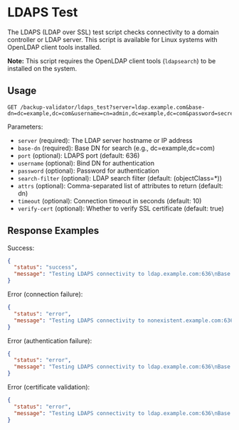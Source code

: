 # LDAPS Test

The LDAPS (LDAP over SSL) test script checks connectivity to a domain controller or LDAP server. This script is available for Linux systems with OpenLDAP client tools installed.

**Note:** This script requires the OpenLDAP client tools (`ldapsearch`) to be installed on the system.

## Usage

```
GET /backup-validator/ldaps_test?server=ldap.example.com&base-dn=dc=example,dc=com&username=cn=admin,dc=example,dc=com&password=secret
```

Parameters:
- `server` (required): The LDAP server hostname or IP address
- `base-dn` (required): Base DN for search (e.g., dc=example,dc=com)
- `port` (optional): LDAPS port (default: 636)
- `username` (optional): Bind DN for authentication
- `password` (optional): Password for authentication
- `search-filter` (optional): LDAP search filter (default: (objectClass=*))
- `attrs` (optional): Comma-separated list of attributes to return (default: dn)
- `timeout` (optional): Connection timeout in seconds (default: 10)
- `verify-cert` (optional): Whether to verify SSL certificate (default: true)

## Response Examples

Success:
```json
{
  "status": "success",
  "message": "Testing LDAPS connectivity to ldap.example.com:636\nBase DN: dc=example,dc=com\nUsing authentication with username: cn=admin,dc=example,dc=com\nCertificate verification enabled\nTesting LDAPS connection...\nChecking certificate expiration...\nnotBefore=Jan  1 00:00:00 2023 GMT\nnotAfter=Dec 31 23:59:59 2023 GMT\nCurrent date: Thu Jun 1 12:34:56 UTC 2023\nCertificate is valid. Days until expiration: 213\nExecuting LDAP search with filter: (objectClass=*)\nSuccessfully connected and searched the directory.\nFound 5 entries.\nSample result:\ndn: dc=example,dc=com\nobjectClass: dcObject\nobjectClass: organization\n\nLDAPS test completed successfully."
}
```

Error (connection failure):
```json
{
  "status": "error",
  "message": "Testing LDAPS connectivity to nonexistent.example.com:636\nBase DN: dc=example,dc=com\nUsing anonymous bind\nCertificate verification enabled\nTesting LDAPS connection...\nError: Failed to establish SSL connection to nonexistent.example.com:636\nconnect:errno=111"
}
```

Error (authentication failure):
```json
{
  "status": "error",
  "message": "Testing LDAPS connectivity to ldap.example.com:636\nBase DN: dc=example,dc=com\nUsing authentication with username: cn=admin,dc=example,dc=com\nCertificate verification enabled\nTesting LDAPS connection...\nChecking certificate expiration...\nnotBefore=Jan  1 00:00:00 2023 GMT\nnotAfter=Dec 31 23:59:59 2023 GMT\nCurrent date: Thu Jun 1 12:34:56 UTC 2023\nCertificate is valid. Days until expiration: 213\nExecuting LDAP search with filter: (objectClass=*)\nError: LDAP search failed with status code 49\nAuthentication failed. Please check username and password."
}
```

Error (certificate validation):
```json
{
  "status": "error",
  "message": "Testing LDAPS connectivity to ldap.example.com:636\nBase DN: dc=example,dc=com\nUsing anonymous bind\nCertificate verification enabled\nTesting LDAPS connection...\nChecking certificate expiration...\nError: Certificate has expired!"
}
``` 